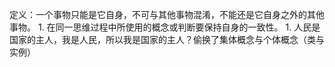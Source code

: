 定义：一个事物只能是它自身，不可与其他事物混淆，不能还是它自身之外的其他事物。
	1. 在同一思维过程中所使用的概念或判断要保持自身的一致性。
		1. 人民是国家的主人，我是人民，所以我是国家的主人？偷换了集体概念与个体概念（类与实例）